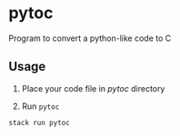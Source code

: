 # pytoc

Program to convert a python-like code to C

## Usage

1) Place your code file in _pytoc_ directory

2) Run `pytoc`

```shell
stack run pytoc
```